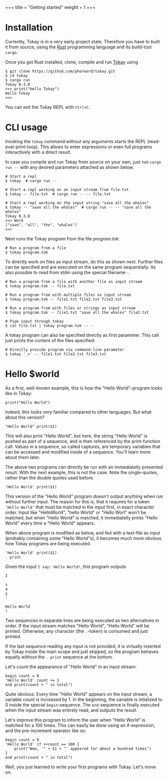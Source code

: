 +++
title = "Getting started"
weight = 1
+++

# Installation

Currently, Tokay is in a very early project state. Therefore you have to built it from source, using the [Rust](https://www.rust-lang.org/) programming language and its build-tool `cargo`.

Once you got Rust installed, clone, compile and run [Tokay](https://github.com/phorward/tokay) using

```shell
$ git clone https://github.com/phorward/tokay.git
$ cd tokay
$ cargo run
Tokay 0.3.0
>>> print("Hello Tokay")
Hello Tokay
>>>
```

You can exit the Tokay REPL with `Ctrl+C`.

# CLI usage

Invoking the `tokay` command without any arguments starts the REPL (read-eval-print-loop). This allows to enter expressions or even full programs interactively with a direct result.

In case you compile and run Tokay from source on your own, just run `cargo run --` with any desired parameters attached as shown below.

```shell
# Start a repl
$ tokay  # cargo run --

# Start a repl working on an input stream from file.txt
$ tokay -- file.txt  # cargo run -- -- file.txt

# Start a repl working on the input string "save all the whales"
$ tokay -- "save all the whales"  # cargo run -- -- "save all the whales"
Tokay 0.3.0
>>> Word
("save", "all", "the", "whales")
>>>
```

Next runs the Tokay program from the file *program.tok*:
```shell
# Run a program from a file
$ tokay program.tok
```

To directly work on files as input stream, do this as shown next. Further files can be specified and are executed on the same program sequentially. Its also possible to read from stdin using the special filename `-`.
```shell
# Run a program from a file with another file as input stream
$ tokay program.tok -- file.txt

# Run a program from with multiple files as input stream
$ tokay program.tok -- file1.txt file2.txt file3.txt

# Run a program from with files or strings as input stream
$ tokay program.tok -- file1.txt "save all the whales" file2.txt

# Pipe input through tokay
$ cat file.txt | tokay program.tok -- -
```

A tokay program can also be specified directly as first parameter. This call just prints the content of the files specified:
```shell
# Directly provide program via command-line parameter
$ tokay '.+' -- file1.txt file2.txt file3.txt
```

# Hello $world

As a first, well-known example, this is how the "Hello World"-program looks like in Tokay:
```tokay
print("Hello World")
```
Indeed, this looks very familiar compared to other languages. But what about this version?
```tokay
"Hello World" print($1)
```
This will also print "Hello World", but here, the string "Hello World" is pushed as part of a sequence, and is then referenced by the print-function call. Values in a sequence, so called captures, are temporary variables that can be accessed and modified inside of a sequence. You'll learn more about them later.

The above two programs can directly be run with an immediatelly presented result.
With the next example, this is not the case. Note the single-quotes, rather than the double quotes used before.
```tokay
'Hello World' print($1)
```
This version of the "Hello World" program doesn't output anything when run without further input. The reason for this is, that it requires for a token `'Hello World'` that must be matched in the input first, in exact character order. Input like "HelloWorld", "hello World" or "Hello Worl" won't be matched, but when "Hello World" is matched, it immediatelly prints "Hello World" every time a "Hello World" appears.

When above program is modified as below, and fed with a text-file as input (probably containing some "Hello World"s), it becomes much more obvious how Tokay programs are being executed.

```tokay
'Hello World' print($1)
. print
```
Given the input `I say: Hello World!`, this program outputs
```
I

s
a
y
:

Hello World
!
```
Two sequences in separate lines are being executed as two alternatives in order. If the input stream matches "Hello World", "Hello World" will be printed. Otherwise, any character (the `.`-token) is consumed and just printed.

If the last sequence reading any input is not provided, it is virtually inserted by Tokay inside the main scope and just skipped, so the program behaves equally without the `. print` sequence at the bottom.

Let's count the appearance of "Hello World" in an input stream:
```tokay
begin count = 0
'Hello World' count += 1
end print(count + " in total")
```
Quite obvious: Every time "Hello World" appears on the input stream, a variable count is increased by 1. In the beginning, the variable is intialized to 0 inside the special `begin`-sequence. The `end`-sequence is finally executed when the input stream was entirely read, and outputs the result.

Let's improve this program to inform the user when "Hello World" is matched for a 100 times. This can easily be done using an if-expression, and the pre-increment operator like so:
```tokay
begin count = 0
'Hello World' if ++count == 100 {
    print("Wow, '" + $1 + "' appeared for about a hundred times")
}
end print(count + " in total")
```

Well, you just learned to write your first programs with Tokay. Let's move on.

